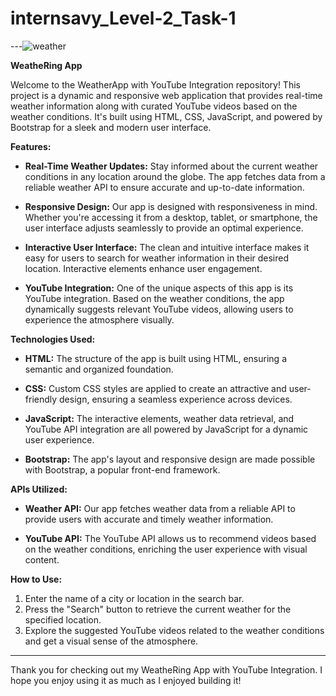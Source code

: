 # internsavy_Level-2_Task-1

---![weather](https://github.com/Pritam-Akatsuki/internsavy_Level-2_Task-1/assets/136802288/6a0acb46-a1bf-45d7-bf1f-4cdff4fd31f0)


**WeatheRing App**

Welcome to the WeatherApp with YouTube Integration repository! This project is a dynamic and responsive web application that provides real-time weather information along with curated YouTube videos based on the weather conditions. It's built using HTML, CSS, JavaScript, and powered by Bootstrap for a sleek and modern user interface.

**Features:**

- **Real-Time Weather Updates:** Stay informed about the current weather conditions in any location around the globe. The app fetches data from a reliable weather API to ensure accurate and up-to-date information.

- **Responsive Design:** Our app is designed with responsiveness in mind. Whether you're accessing it from a desktop, tablet, or smartphone, the user interface adjusts seamlessly to provide an optimal experience.

- **Interactive User Interface:** The clean and intuitive interface makes it easy for users to search for weather information in their desired location. Interactive elements enhance user engagement.

- **YouTube Integration:** One of the unique aspects of this app is its YouTube integration. Based on the weather conditions, the app dynamically suggests relevant YouTube videos, allowing users to experience the atmosphere visually.

**Technologies Used:**

- **HTML:** The structure of the app is built using HTML, ensuring a semantic and organized foundation.

- **CSS:** Custom CSS styles are applied to create an attractive and user-friendly design, ensuring a seamless experience across devices.

- **JavaScript:** The interactive elements, weather data retrieval, and YouTube API integration are all powered by JavaScript for a dynamic user experience.

- **Bootstrap:** The app's layout and responsive design are made possible with Bootstrap, a popular front-end framework.

**APIs Utilized:**

- **Weather API:** Our app fetches weather data from a reliable API to provide users with accurate and timely weather information.

- **YouTube API:** The YouTube API allows us to recommend videos based on the weather conditions, enriching the user experience with visual content.

**How to Use:**

1. Enter the name of a city or location in the search bar.
2. Press the "Search" button to retrieve the current weather for the specified location.
3. Explore the suggested YouTube videos related to the weather conditions and get a visual sense of the atmosphere.
---

Thank you for checking out my WeatheRing App with YouTube Integration. I hope you enjoy using it as much as I enjoyed building it!
